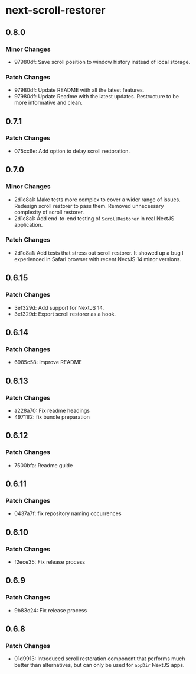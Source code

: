 # next-scroll-restorer

## 0.8.0

### Minor Changes

- 97980df: Save scroll position to window history instead of local storage.

### Patch Changes

- 97980df: Update README with all the latest features.
- 97980df: Update Readme with the latest updates. Restructure to be more informative and clean.

## 0.7.1

### Patch Changes

- 075cc6e: Add option to delay scroll restoration.

## 0.7.0

### Minor Changes

- 2d1c8a1: Make tests more complex to cover a wider range of issues. Redesign scroll restorer to pass them. Removed unnecessary complexity of scroll restorer.
- 2d1c8a1: Add end-to-end testing of `ScrollRestorer` in real NextJS application.

### Patch Changes

- 2d1c8a1: Add tests that stress out scroll restorer. It showed up a bug I experienced in Safari browser with recent NextJS 14 minor versions.

## 0.6.15

### Patch Changes

- 3ef329d: Add support for NextJS 14.
- 3ef329d: Export scroll restorer as a hook.

## 0.6.14

### Patch Changes

- 6985c58: Improve README

## 0.6.13

### Patch Changes

- a228a70: Fix readme headings
- 49711f2: fix bundle preparation

## 0.6.12

### Patch Changes

- 7500bfa: Readme guide

## 0.6.11

### Patch Changes

- 0437a7f: fix repository naming occurrences

## 0.6.10

### Patch Changes

- f2ece35: Fix release process

## 0.6.9

### Patch Changes

- 9b83c24: Fix release process

## 0.6.8

### Patch Changes

- 01d9913: Introduced scroll restoration component that performs much better than alternatives, but can only be used for `appDir` NextJS apps.
